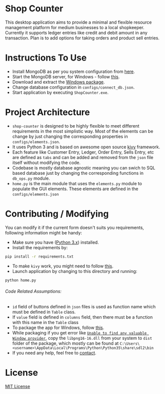 # Shop Counter

This desktop application aims to provide a minimal and flexible resource management platform for medium businesses to a local shopkeeper.
Currently it supports ledger entries like credit and debit amount in any transaction.
Plan is to add options for taking orders and product sell entries.

# Instructions To Use

- Install MongoDB as per you system configuration from [here](https://www.mongodb.com/download-center#community).
- Start the MongoDB server, for Windows - follow [this](https://docs.mongodb.com/tutorials/install-mongodb-on-windows/).
- Download and extract the [Windows package]().
- Change database configuration in `configs/connect_db.json`.
- Start application by executing `ShopCounter.exe`.

# Project Architecture

- `shop-counter` is designed to be highly flexible to meet different
requirements in the most simplistic way. Most of the elements can be change by
just changing the corresponding properties in `configs/elements.json`.
- It uses Python 3 and is based on awesome open source [kivy](https://kivy.org) framework.
- Each feature like Customer Entry, Ledger, Order Entry, Sells Entry, etc are
defined as `tabs` and can be added and removed from the `json` file itself without modifying the code.
- Codebase is mostly database agnostic meaning you can swich to SQL based database just by changing the corresponding functions in `db_ops.py` module.
- `home.py` is the main module that uses the `elements.py` module to populate the
GUI elements. These elements are defined in the `configs/elements.json`

# Contributing / Modifying

You can modify it if the current form doesn't suits you requirements, following
information might be handy:
- Make sure you have ([Python 3.x](https://www.python.org/downloads/)) installed.
- Install the requirements by:
```bash
pip install -r requirements.txt
```
- To make `kivy` work, you might need to follow [this](https://kivy.org/docs/gettingstarted/installation.html).
- Launch application by changing to this directory and running:
```bash
python home.py
```

###### Code Related Assumptions:
- `id` field of buttons defined in `json` files is used as function name which
must be defined in `Table` class.
- If `value` field is defined in `columns` field, then there must be a function
with this name in the `Table` class
- To package the app for Windows, follow [this](https://kivy.org/docs/guide/packaging-windows.html).
- While packaging if you get error like [`Unable to find any valuable Window provider`](https://groups.google.com/forum/#!topic/kivy-users/W3dS534BqQI),
copy the `libpng16-16.dll` from your system to `dist` folder of the package,
which mostly can be found at `C:\Users\<username>\AppData\Local\Programs\Python\Python35\share\sdl2\bin`
- If you need any help, feel free to [contact](http://nikhilsoni.me/contact).

# License

[MIT License](https://nks.mit-license.org/)
